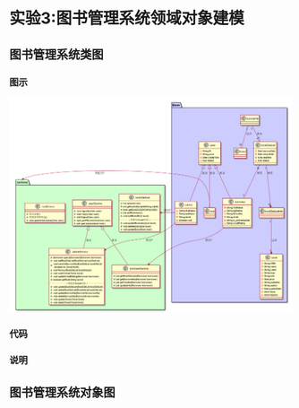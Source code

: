 # 实验3:图书管理系统领域对象建模
## 图书管理系统类图
### 图示
![classViev](../out/test3/classView/classView.png)
### 代码
### 说明

## 图书管理系统对象图
